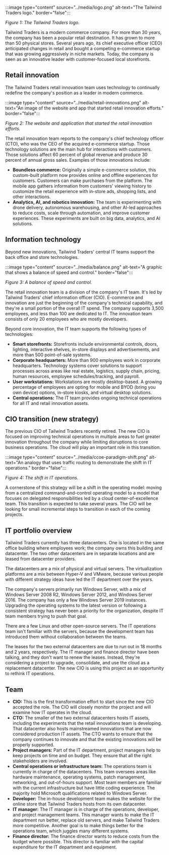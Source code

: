 :::image type="content" source="../media/logo.png" alt-text="The Tailwind Traders logo." border="false":::

*Figure 1: The Tailwind Traders logo.*

Tailwind Traders is a modern commerce company. For more than 30 years, the company has been a popular retail destination. It has grown to more than 50 physical stores. Several years ago, its chief executive officer (CEO) anticipated changes in retail and bought a competing e-commerce startup that was growing aggressively in niche markets. Today, the company is seen as an innovative leader with customer-focused local storefronts.

## Retail innovation

The Tailwind Traders retail innovation team uses technology to continually redefine the company's position as a leader in modern commerce.

:::image type="content" source="../media/retail-innovations.png" alt-text="An image of the website and app that started retail innovation efforts." border="false":::

*Figure 2: The website and application that started the retail innovation efforts.*

The retail innovation team reports to the company's chief technology officer (CTO), who was the CEO of the acquired e-commerce startup. Those technology solutions are the main hub for interactions with customers. Those solutions affect 60 percent of global revenue and produce 30 percent of annual gross sales. Examples of those innovations include:

- **Boundless commerce:** Originally a simple e-commerce solution, this custom-built platform now provides online and offline experiences for customers. Customers can make purchases from the platform. The mobile app gathers information from customers' viewing history to customize the retail experience with in-store ads, shopping lists, and other interactions.
- **Analytics, AI, and robotics innovation:** The team is experimenting with drone delivery, autonomous warehousing, and other AI-led approaches to reduce costs, scale through automation, and improve customer experiences. These experiments are built on big data, analytics, and AI solutions.

## Information technology

Beyond new innovations, Tailwind Traders' central IT teams support the back office and store technologies.

:::image type="content" source="../media/balance.png" alt-text="A graphic that shows a balance of speed and control." border="false":::

*Figure 3: A balance of speed and control.*

The retail innovation team is a division of the company's IT team. It's led by Tailwind Traders' chief information officer (CIO). E-commerce and innovation are just the beginning of the company's technical capability, and they're a small portion of the overall IT spend. The company supports 3,500 employees, and less than 100 are dedicated to IT. The innovation team consists of only 20 employees who are mostly developers. 

Beyond core innovation, the IT team supports the following types of technologies:

- **Smart storefronts:** Storefronts include environmental controls, doors, lighting, interactive shelves, in-store displays and advertisements, and more than 500 point-of-sale systems.
- **Corporate headquarters:** More than 900 employees work in corporate headquarters. Technology systems cover solutions to support processes across areas like real estate, logistics, supply chain, pricing, human resources, employee schedules/tracking, and payroll.
- **User workstations:** Workstations are mostly desktop-based. A growing percentage of employees are opting for mobile and BYOD (bring you own device) options, in-store kiosks, and virtual desktop solutions.
- **Central operations:** The IT team provides ongoing technical operations for all IT and retail innovation assets.

## CIO transition (new strategy)

The previous CIO of Tailwind Traders recently retired. The new CIO is focused on improving technical operations in multiple areas to fuel greater innovation throughout the company while limiting disruptions to core business operations. The cloud will play an important role in this transition.

:::image type="content" source="../media/ccoe-paradigm-shift.png" alt-text="An analogy that uses traffic routing to demonstrate the shift in IT operations." border="false":::

*Figure 4: The shift in IT operations.*

A cornerstone of this strategy will be a shift in the operating model: moving from a centralized command-and-control operating model to a model that focuses on delegated responsibilities led by a cloud center-of-excellence team. This transition is expected to take several years. The CIO will be looking for small incremental steps to transition in each of the coming projects.

## IT portfolio overview

Tailwind Traders currently has three datacenters. One is located in the same office building where employees work; the company owns this building and datacenter. The two other datacenters are in separate locations and are leased from datacenter providers. 

The datacenters are a mix of physical and virtual servers. The virtualization platforms are a mix between Hyper-V and VMware, because various people with different strategy ideas have led the IT department over the years.

The company's servers primarily run Windows Server, with a mix of Windows Server 2008 R2, Windows Server 2012, and Windows Server 2016. The company has only a few Windows Server 2019 instances. Upgrading the operating systems to the latest version or following a consistent strategy has never been a priority for the organization, despite IT team members trying to push that goal.

There are a few Linux and other open-source servers. The IT operations team isn't familiar with the servers, because the development team has introduced them without collaboration between the teams.

The leases for the two external datacenters are due to run out in 18 months and 2 years, respectively. The IT manager and finance director have been talking, and they don't want to renew the leases. Instead, they're considering a project to upgrade, consolidate, and use the cloud as a replacement datacenter. The new CIO is using this project as an opportunity to rethink IT operations.

## Team

- **CIO:** This is the first transformation effort to start since the new CIO accepted the role. The CIO will closely monitor the project and will examine how IT operates in the cloud.
- **CTO:** The smaller of the two external datacenters hosts IT assets, including the experiments that the retail innovations team is developing. That datacenter also hosts mainstreamed innovations that are now considered production IT assets. The CTO wants to ensure that the company continues to innovate and that the existing innovations will be properly supported.
- **Project managers:** Part of the IT department, project managers help to keep projects on time and on budget. They ensure that all the right stakeholders are involved.
- **Central operations or infrastructure team:** The operations team is currently in charge of the datacenters. This team oversees areas like hardware maintenance, operating systems, patch management, networking, and out-of-hours support. Most team members are familiar with the current infrastructure but have little coding experience. The majority hold Microsoft qualifications related to Windows Server.
- **Developer:** The in-house development team makes the website for the online store that Tailwind Traders hosts from its own datacenter.
- **IT manager:** The IT manager is in charge of the operations, developer, and project management teams. This manager wants to make the IT department run better, replace old servers, and make Tailwind Traders more competitive. Another goal is to make things better for the operations team, which juggles many different systems.
- **Finance director:** The finance director wants to reduce costs from the budget where possible. This director is familiar with the capital expenditure for the IT department and equipment.
